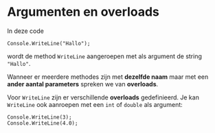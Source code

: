 # Argumenten en overloads

In deze code

```
Console.WriteLine("Hallo");
```

wordt de method `WriteLine` aangeroepen met als argument de string `"Hallo"`.

Wanneer er meerdere methodes zijn met **dezelfde naam** maar met een
**ander aantal parameters** spreken we van **overloads**.

Voor `WriteLine` zijn er verschillende **overloads** gedefinieerd.
Je kan `WriteLine` ook aanroepen met een `int` of `double` als argument:

```
Console.WriteLine(3);
Console.WriteLine(4.0);
```
